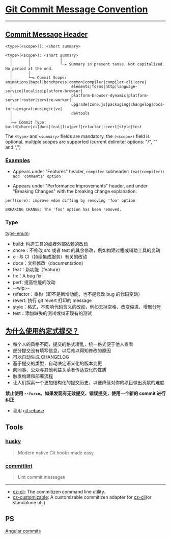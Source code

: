 # [Git Commit Message Convention](https://github.com/vuejs/core/blob/main/.github/commit-convention.md)

---

## [Commit Message Header](https://github.com/angular/angular/blob/main/CONTRIBUTING.md#commit-message-header)

`<type>(<scope>?): <short summary>`

```text
<type>(<scope>): <short summary>
  │       │             │
  │       │             └─⫸ Summary in present tense. Not capitalized. No period at the end.
  │       │
  │       └─⫸ Commit Scope: animations|bazel|benchpress|common|compiler|compiler-cli|core|
  │                          elements|forms|http|language-service|localize|platform-browser|
  │                          platform-browser-dynamic|platform-server|router|service-worker|
  │                          upgrade|zone.js|packaging|changelog|docs-infra|migrations|ngcc|ve|
  │                          devtools
  │
  └─⫸ Commit Type: build|chore|ci|docs|feat|fix|perf|refactor|revert|style|test
```

The `<type>` and `<summary>` fields are mandatory, the `(<scope>)` field is optional.
multiple scopes are supported (current delimiter options: "/", "\" and ",")

### [Examples](https://github.com/vuejs/core/blob/main/.github/commit-convention.md#examples)

- Appears under "Features" header, `compiler` subheader:
`feat(compiler): add 'comments' option`

- Appears under "Performance Improvements" header, and under "Breaking Changes" with the breaking change explanation:

```text
perf(core): improve vdom diffing by removing 'foo' option

BREAKING CHANGE: The 'foo' option has been removed.
```

### Type

[type-enum](https://github.com/conventional-changelog/commitlint/tree/master/@commitlint/config-conventional#type-enum):

- build: 构造工具的或者外部依赖的改动
- chore：不修改 src 或者 test 的其余修改，例如构建过程或辅助工具的变动
- ci: 与 CI（持续集成服务）有关的改动
- docs：文档修改（documentation）
- feat：新功能（feature）
- fix：A bug fix
- perf: 提高性能的改动
- --wip:--
- refactor：重构（即不是新增功能，也不是修改 bug 的代码变动）
- revert: 执行 git revert 打印的 message
- style：格式，不影响代码含义的改动，例如去掉空格、改变缩进、增删分号
- test：添加缺失的测试或纠正现有的测试

## [为什么使用约定式提交？](https://www.conventionalcommits.org/en/v1.0.0-beta.2/#why-use-conventional-commits)

- 每个人的风格不同，提交的格式凌乱，统一格式便于他人查看
- 部分提交没有填写信息，以后难以得知修改的原因
- 可以自动生成 CHANGELOG
- 基于提交的类型，自动决定语义化的版本变更
- 向同事、公众与其他利益关系者传达变化的性质
- 触发构建和部署流程
- 让人们探索一个更加结构化的提交历史，以便降低对你的项目做出贡献的难度

**禁止使用 `--force`。如果发现有无效提交、错误提交，使用一个新的 commit 进行纠正**

- 善用 [git rebase](https://git-scm.com/docs/git-rebase)

## Tools

### [husky](https://github.com/typicode/husky)

> Modern native Git hooks made easy

### [commitlint](https://github.com/conventional-changelog/commitlint)

> Lint commit messages

---

- [cz-cli](https://github.com/commitizen/cz-cli): The commitizen command line utility.
- [cz-customizable](https://github.com/leoforfree/cz-customizable): A customizable commitizen adapter for [cz-cli](https://github.com/commitizen/cz-cli)(or standalone util)

## PS

[Angular commits](https://github.com/angular/angular/commits/main)
